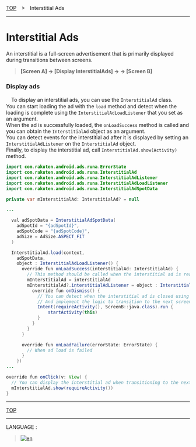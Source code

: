[TOP](../#top)　>　Interstitial Ads

---

# Interstitial Ads

An interstitial is a full-screen advertisement that is primarily displayed during transitions between screens.

> **[Screen A] -> [Display InterstitialAds] -> <Close ads> -> [Screen B]**

### Display ads

　To display an interstitial ads, you can use the `InterstitialAd` class.<br>
You can start loading the ad with the `load` method and detect when the loading is complete using the `InterstitialAdLoadListener` that you set as an argument.<br>
When the ad is successfully loaded, the `onLoadSuccess` method is called and you can obtain the `InterstitialAd` object as an argument.<br>
You can detect events for the interstitial ad after it is displayed by setting an `InterstitialAdListener` on the `InterstitialAd` object.<br>
Finally, to display the interstitial ad, call `InterstitialAd.show(Activity)` method.

```java
import com.rakuten.android.ads.runa.ErrorState
import com.rakuten.android.ads.runa.InterstitialAd
import com.rakuten.android.ads.runa.InterstitialAdListener
import com.rakuten.android.ads.runa.InterstitialAdLoadListener
import com.rakuten.android.ads.runa.InterstitialAdSpotData

private var mInterstitialAd: InterstitialAd? = null

...

  val adSpotData = InterstitialAdSpotData(
    adSpotId = "{adSpotId}",
    adSpotCode = "{adSpotCode}",
    adSize = AdSize.ASPECT_FIT
  )

  InterstitialAd.load(context,
    adSpotData,
    object : InterstitialAdLoadListener() {
      override fun onLoadSuccess(interstitialAd: InterstitialAd) {
        // This method should be called when the interstitial ad is ready to be displayed.
        mInterstitialAd = interstitialAd
        mInterstitialAd?.interstitialAdListener = object : InterstitialAdListener() {
          override fun onDismiss() {
            // You can detect when the interstitial ad is closed using an event listener.
            // And implement the logic to transition to the next screen primarily after the interstitial ad is closed.
            Intent(requireActivity(), ScreenB::java.class).run {
                startActivity(this)
            }
          }
        }
      }

      override fun onLoadFailure(errorState: ErrorState) {
        // When ad load is failed
      }
    })
...

override fun onClick(v: View) {
  // You can display the interstitial ad when transitioning to the next screen.
  mInterstitialAd.show(requireActivity())
}
```

---
[TOP](../#top)

---
LANGUAGE :
> [![en](/doc/img/lang/ja.png)](/doc/ja/interstitialads/README.md)
